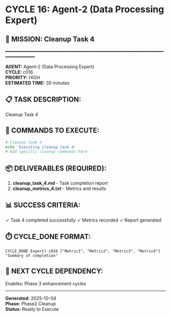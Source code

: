 # CYCLE 16: Agent-2 (Data Processing Expert)

## 🎯 MISSION: Cleanup Task 4
━━━━━━━━━━━━━━━━━━━━━━━━━━━━━━━━━━━━━━━━━━━━━━━━━━━━━━━━━━━━━━━━━━━━━━

**AGENT:** Agent-2 (Data Processing Expert)  
**CYCLE:** c016  
**PRIORITY:** HIGH  
**ESTIMATED TIME:** 30 minutes  


## 📋 TASK DESCRIPTION:
Cleanup Task 4

## 🔧 COMMANDS TO EXECUTE:
```bash
# Cleanup task 4
echo 'Executing cleanup task 4'
# Add specific cleanup commands here
```

## 📦 DELIVERABLES (REQUIRED):
1. **cleanup_task_4.md** - Task completion report
2. **cleanup_metrics_4.txt** - Metrics and results

## 📊 SUCCESS CRITERIA:
✓ Task 4 completed successfully
✓ Metrics recorded
✓ Report generated

## ⏱️ CYCLE_DONE FORMAT:
```
CYCLE_DONE Expert) c016 ["Metric1", "Metric2", "Metric3", "Metric4"] "Summary of completion"
```

## 📝 NEXT CYCLE DEPENDENCY:
Enables: Phase 3 enhancement cycles

---

**Generated:** 2025-10-04  
**Phase:** Phase2 Cleanup  
**Status:** Ready to Execute
